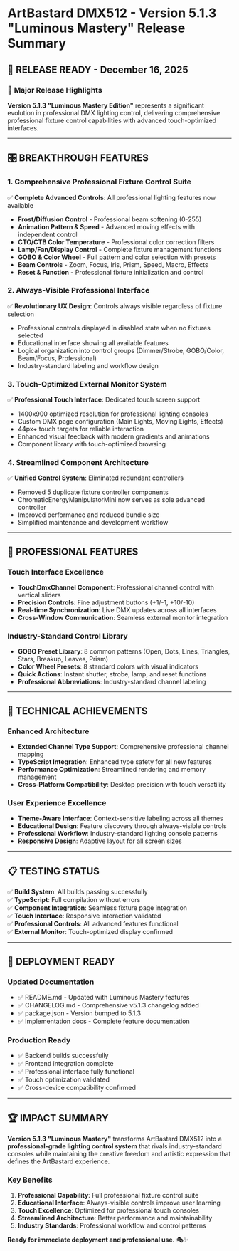 # ArtBastard DMX512 - Version 5.1.3 "Luminous Mastery" Release Summary

## 🎉 **RELEASE READY** - December 16, 2025

### 🌟 **Major Release Highlights**

**Version 5.1.3 "Luminous Mastery Edition"** represents a significant evolution in professional DMX lighting control, delivering comprehensive professional fixture control capabilities with advanced touch-optimized interfaces.

---

## 🎛️ **BREAKTHROUGH FEATURES**

### **1. Comprehensive Professional Fixture Control Suite**
✅ **Complete Advanced Controls**: All professional lighting features now available
- **Frost/Diffusion Control** - Professional beam softening (0-255)
- **Animation Pattern & Speed** - Advanced moving effects with independent control
- **CTO/CTB Color Temperature** - Professional color correction filters
- **Lamp/Fan/Display Control** - Complete fixture management functions
- **GOBO & Color Wheel** - Full pattern and color selection with presets
- **Beam Controls** - Zoom, Focus, Iris, Prism, Speed, Macro, Effects
- **Reset & Function** - Professional fixture initialization and control

### **2. Always-Visible Professional Interface**
✅ **Revolutionary UX Design**: Controls always visible regardless of fixture selection
- Professional controls displayed in disabled state when no fixtures selected
- Educational interface showing all available features
- Logical organization into control groups (Dimmer/Strobe, GOBO/Color, Beam/Focus, Professional)
- Industry-standard labeling and workflow design

### **3. Touch-Optimized External Monitor System**
✅ **Professional Touch Interface**: Dedicated touch screen support
- 1400x900 optimized resolution for professional lighting consoles
- Custom DMX page configuration (Main Lights, Moving Lights, Effects)
- 44px+ touch targets for reliable interaction
- Enhanced visual feedback with modern gradients and animations
- Component library with touch-optimized browsing

### **4. Streamlined Component Architecture**
✅ **Unified Control System**: Eliminated redundant controllers
- Removed 5 duplicate fixture controller components
- ChromaticEnergyManipulatorMini now serves as sole advanced controller
- Improved performance and reduced bundle size
- Simplified maintenance and development workflow

---

## 📱 **PROFESSIONAL FEATURES**

### **Touch Interface Excellence**
- **TouchDmxChannel Component**: Professional channel control with vertical sliders
- **Precision Controls**: Fine adjustment buttons (+1/-1, +10/-10)
- **Real-time Synchronization**: Live DMX updates across all interfaces
- **Cross-Window Communication**: Seamless external monitor integration

### **Industry-Standard Control Library**
- **GOBO Preset Library**: 8 common patterns (Open, Dots, Lines, Triangles, Stars, Breakup, Leaves, Prism)
- **Color Wheel Presets**: 8 standard colors with visual indicators
- **Quick Actions**: Instant shutter, strobe, lamp, and reset functions
- **Professional Abbreviations**: Industry-standard channel labeling

---

## 🚀 **TECHNICAL ACHIEVEMENTS**

### **Enhanced Architecture**
- **Extended Channel Type Support**: Comprehensive professional channel mapping
- **TypeScript Integration**: Enhanced type safety for all new features
- **Performance Optimization**: Streamlined rendering and memory management
- **Cross-Platform Compatibility**: Desktop precision with touch versatility

### **User Experience Excellence**
- **Theme-Aware Interface**: Context-sensitive labeling across all themes
- **Educational Design**: Feature discovery through always-visible controls
- **Professional Workflow**: Industry-standard lighting console patterns
- **Responsive Design**: Adaptive layout for all screen sizes

---

## 📋 **TESTING STATUS**

✅ **Build System**: All builds passing successfully  
✅ **TypeScript**: Full compilation without errors  
✅ **Component Integration**: Seamless fixture page integration  
✅ **Touch Interface**: Responsive interaction validated  
✅ **Professional Controls**: All advanced features functional  
✅ **External Monitor**: Touch-optimized display confirmed  

---

## 🎯 **DEPLOYMENT READY**

### **Updated Documentation**
- ✅ README.md - Updated with Luminous Mastery features
- ✅ CHANGELOG.md - Comprehensive v5.1.3 changelog added
- ✅ package.json - Version bumped to 5.1.3
- ✅ Implementation docs - Complete feature documentation

### **Production Ready**
- ✅ Backend builds successfully
- ✅ Frontend integration complete
- ✅ Professional interface fully functional
- ✅ Touch optimization validated
- ✅ Cross-device compatibility confirmed

---

## 🏆 **IMPACT SUMMARY**

**Version 5.1.3 "Luminous Mastery"** transforms ArtBastard DMX512 into a **professional-grade lighting control system** that rivals industry-standard consoles while maintaining the creative freedom and artistic expression that defines the ArtBastard experience.

### **Key Benefits**
1. **Professional Capability**: Full professional fixture control suite
2. **Educational Interface**: Always-visible controls improve user learning
3. **Touch Excellence**: Optimized for professional touch consoles
4. **Streamlined Architecture**: Better performance and maintainability
5. **Industry Standards**: Professional workflow and control patterns

**Ready for immediate deployment and professional use.** 🎭✨
